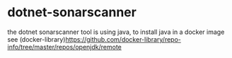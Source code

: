 # dotnet-sonarscanner

the dotnet sonarscanner tool is using java, to install java in a docker image see
(docker-library)https://github.com/docker-library/repo-info/tree/master/repos/openjdk/remote
